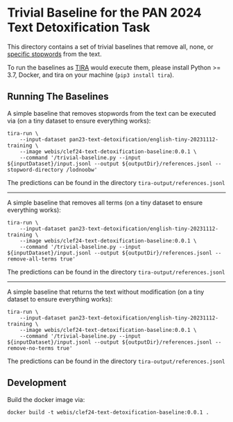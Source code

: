 # Trivial Baseline for the PAN 2024 Text Detoxification Task

This directory contains a set of trivial baselines that remove all, none, or [specific stopwords](https://github.com/LDNOOBW/List-of-Dirty-Naughty-Obscene-and-Otherwise-Bad-Words) from the text.

To run the baselines as [TIRA](http://tira.io) would execute them, please install Python >= 3.7, Docker, and tira on your machine (`pip3 install tira`).

## Running The Baselines

A simple baseline that removes stopwords from the text can be executed via (on a tiny dataset to ensure everything works):

```
tira-run \
	--input-dataset pan23-text-detoxification/english-tiny-20231112-training \
	--image webis/clef24-text-detoxification-baseline:0.0.1 \
	--command '/trivial-baseline.py --input ${inputDataset}/input.jsonl --output ${outputDir}/references.jsonl --stopword-directory /lodnoobw'
```

The predictions can be found in the directory `tira-output/references.jsonl`

---

A simple baseline that removes all terms (on a tiny dataset to ensure everything works):
```
tira-run \
	--input-dataset pan23-text-detoxification/english-tiny-20231112-training \
	--image webis/clef24-text-detoxification-baseline:0.0.1 \
	--command '/trivial-baseline.py --input ${inputDataset}/input.jsonl --output ${outputDir}/references.jsonl --remove-all-terms true'
```

The predictions can be found in the directory `tira-output/references.jsonl`

---

A simple baseline that returns the text without modification (on a tiny dataset to ensure everything works):

```
tira-run \
	--input-dataset pan23-text-detoxification/english-tiny-20231112-training \
	--image webis/clef24-text-detoxification-baseline:0.0.1 \
	--command '/trivial-baseline.py --input ${inputDataset}/input.jsonl --output ${outputDir}/references.jsonl --remove-no-terms true'
```

The predictions can be found in the directory `tira-output/references.jsonl`


## Development

Build the docker image via:

```
docker build -t webis/clef24-text-detoxification-baseline:0.0.1 .
```

